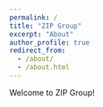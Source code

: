 ```yaml
---
permalink: /
title: "ZIP Group"
excerpt: "About"
author_profile: true
redirect_from: 
  - /about/
  - /about.html
---
```


Welcome to ZIP Group!
